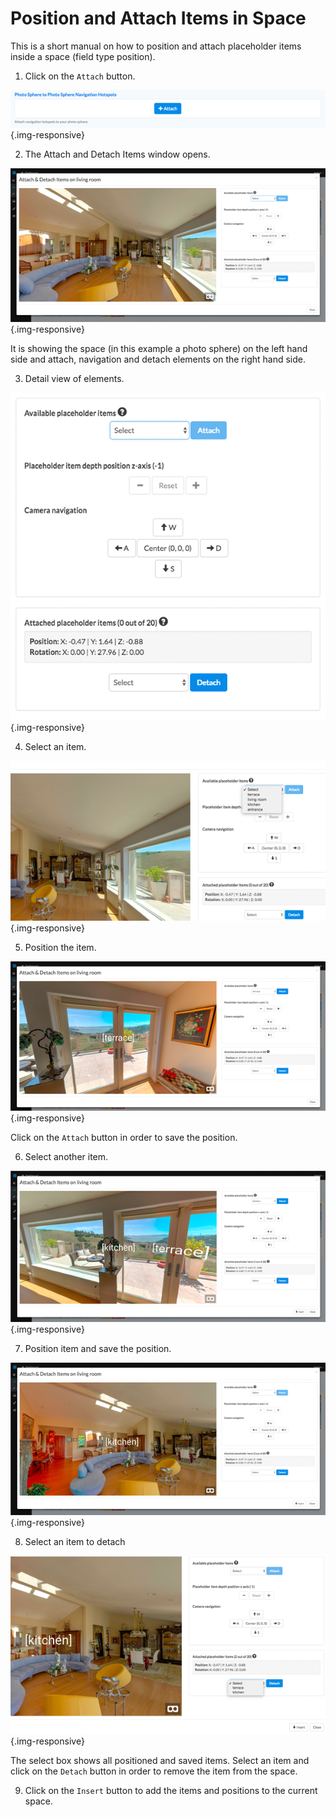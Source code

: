 # Position and Attach Items in Space

This is a short manual on how to position and attach placeholder items inside a space (field type position).  

1. Click on the `Attach` button.

  ![Position and Attach Items in Space - Attach button](/assets/documentation/images/position-attach-hotspots-attach-button.png "Position and Attach Items in Space - Attach button") {.img-responsive}

2. The Attach and Detach Items window opens. 

  ![Position and Attach Items in Space - initial window](/assets/documentation/images/position-attach-hotspots-initial-window.png "Position and Attach Items in Space - initial window") {.img-responsive}

  It is showing the space (in this example a photo sphere) on the left hand side and attach, navigation and detach elements on the right hand side.  

3. Detail view of elements.

  ![Position and Attach Items in Space - UI elements](/assets/documentation/images/position-attach-hotspots-ui-elements.png "Position and Attach Items in Space - UI elements") {.img-responsive}

4. Select an item.

  ![Position and Attach Items in Space - select placeholder item](/assets/documentation/images/position-attach-hotspots-select-placeholder-item.png "Position and Attach Items in Space - select placeholder item") {.img-responsive}

5. Position the item.

  ![Position and Attach Items in Space - placeholder item selected](/assets/documentation/images/position-attach-hotspots-placeholder-item-selected.png "Position and Attach Items in Space - placeholder item selected") {.img-responsive}

  Click on the `Attach` button in order to save the position.

6. Select another item.

  ![Position and Attach Items in Space - second placeholder item selected](/assets/documentation/images/position-attach-hotspots-second-placeholder-item-selected.png "Position and Attach Items in Space - second placeholder item selected") {.img-responsive}

7. Position item and save the position.

  ![Position and Attach Items in Space - position second placeholder item](/assets/documentation/images/position-attach-hotspots-position-second-placeholder-item.png "Position and Attach Items in Space - position second placeholder item") {.img-responsive}

8. Select an item to detach

  ![Position and Attach Items in Space - select and detach placeholder item](/assets/documentation/images/position-attach-hotspots-select-and-detach-placeholder-item.png "Position and Attach Items in Space - select and detach placeholder item") {.img-responsive}

  The select box shows all positioned and saved items. Select an item and click on the `Detach` button in order to remove the item from the space.

9. Click on the `Insert` button to add the items and positions to the current space.




